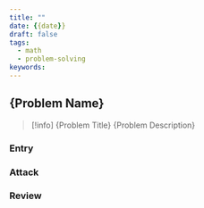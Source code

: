 ```yaml
---
title: ""
date: {{date}}
draft: false
tags:
  - math
  - problem-solving
keywords:
---
```


## {Problem Name}

>[!info] {Problem Title}
>{Problem Description}

### Entry

### Attack

### Review
